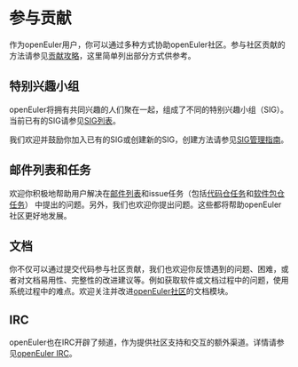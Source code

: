 # 参与贡献<a name="ZH-CN_TOPIC_0228211471"></a>

作为openEuler用户，你可以通过多种方式协助openEuler社区。参与社区贡献的方法请参见[贡献攻略](https://openeuler.org/zh/community/contribution/)，这里简单列出部分方式供参考。

## 特别兴趣小组<a name="section19487145916118"></a>

openEuler将拥有共同兴趣的人们聚在一起，组成了不同的特别兴趣小组（SIG）。当前已有的SIG请参见[SIG列表](https://openeuler.org/zh/sig/sig-list/)。

我们欢迎并鼓励你加入已有的SIG或创建新的SIG，创建方法请参见[SIG管理指南](https://gitee.com/openeuler/community/blob/master/zh/technical-committee/governance/README.md)。

## 邮件列表和任务<a name="section118551716123918"></a>

欢迎你积极地帮助用户解决在[邮件列表](https://openeuler.org/zh/community/mailing-list/)和issue任务（包括[代码仓任务](https://gitee.com/organizations/openeuler/issues)和[软件包仓任务](https://gitee.com/organizations/src-openeuler/issues)） 中提出的问题。另外，我们也欢迎你提出问题。这些都将帮助openEuler社区更好地发展。

## 文档<a name="section108651229193"></a>

你不仅可以通过提交代码参与社区贡献，我们也欢迎你反馈遇到的问题、困难，或者对文档易用性、完整性的改进建议等。例如获取软件或文档过程中的问题，使用系统过程中的难点。欢迎关注并改进[openEuler社区](https://openeuler.org/zh/)的文档模块。

## IRC<a name="section6563203211285"></a>

openEuler也在IRC开辟了频道，作为提供社区支持和交互的额外渠道。详情请参见[openEuler IRC](https://gitee.com/openeuler/community/blob/master/zh/communication/IRCs.md)。


